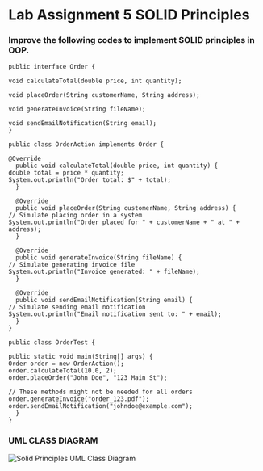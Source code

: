 # Lab Assignment 5 SOLID Principles
### Improve the following codes to implement SOLID principles in OOP.

    public interface Order {

    void calculateTotal(double price, int quantity);

    void placeOrder(String customerName, String address);

    void generateInvoice(String fileName);

    void sendEmailNotification(String email);
    }

    public class OrderAction implements Order {

    @Override
      public void calculateTotal(double price, int quantity) {
    double total = price * quantity;
    System.out.println("Order total: $" + total);
      }

      @Override
      public void placeOrder(String customerName, String address) {
    // Simulate placing order in a system
    System.out.println("Order placed for " + customerName + " at " + address);
      }

      @Override
      public void generateInvoice(String fileName) {
    // Simulate generating invoice file
    System.out.println("Invoice generated: " + fileName);
      }

      @Override
      public void sendEmailNotification(String email) {
    // Simulate sending email notification
    System.out.println("Email notification sent to: " + email);
      }
    }

    public class OrderTest {

    public static void main(String[] args) {
    Order order = new OrderAction();
    order.calculateTotal(10.0, 2);
    order.placeOrder("John Doe", "123 Main St");

    // These methods might not be needed for all orders
    order.generateInvoice("order_123.pdf");
    order.sendEmailNotification("johndoe@example.com");
      }
    }

### UML CLASS DIAGRAM
![Solid Principles UML Class Diagram](https://github.com/user-attachments/assets/b6e51d36-8505-4f60-a9d5-bf1538ae510f)

